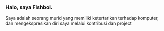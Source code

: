 ### Halo, saya Fishboi.
Saya adalah seorang murid yang memiliki ketertarikan terhadap komputer, dan mengekspresikan diri saya melalui kontribusi dan project
